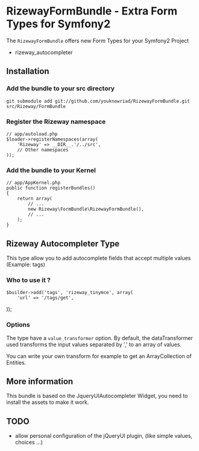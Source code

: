 RizewayFormBundle - Extra Form Types for Symfony2
=================================================

The ``RizewayFormBundle`` offers new Form Types for your Symfony2 Project
 - rizeway_autocompleter

Installation
------------

### Add the bundle to your src directory
    git submodule add git://github.com/youknowriad/RizewayFormBundle.git src/Rizeway/FormBundle

### Register the Rizeway namespace
    // app/autoload.php
    $loader->registerNamespaces(array(
        'Rizeway' => __DIR__.'/../src',
        // Other namespaces
    ));

### Add the bundle to your Kernel
    // app/AppKernel.php
    public function registerBundles()
    {
        return array(
            // ...
            new Rizeway\FormBundle\RizewayFormBundle(),
            // ...
        );
    }

Rizeway Autocompleter Type
--------------------------
This type allow you to add autocomplete fields that accept multiple values (Example: tags)

### Who to use it ?
    $builder->add('tags', 'rizeway_tinymce', array(
        'url' => '/tags/get',
));

### Options
The type have a ``value_transformer`` option. By default, the dataTransformer used
transforms the input values separated by ',' to an array of values.

You can write your own transform for example to get an ArrayCollection of Entities.

More information
----------------

This bundle is based on the JqueryUIAutocompleter Widget, you need to install the
assets to make it work.

TODO
----

 - allow personal configuration of the jQueryUI plugin, (like simple values, choices ...)